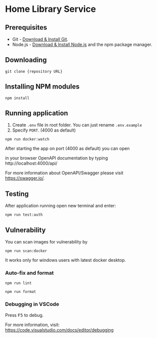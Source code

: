 # Home Library Service

## Prerequisites

- Git - [Download & Install Git](https://git-scm.com/downloads).
- Node.js - [Download & Install Node.js](https://nodejs.org/en/download/) and the npm package manager.

## Downloading

```
git clone {repository URL}
```

## Installing NPM modules

```
npm install
```
## Running application

1. Create `.env` file in root folder. You can just rename `.env.example`
2. Specify `PORT`. (4000 as default)

```
npm run docker:watch
```


After starting the app on port (4000 as default) you can open

in your browser OpenAPI documentation by typing http://localhost:4000/api/

For more information about OpenAPI/Swagger please visit https://swagger.io/.

## Testing

After application running open new terminal and enter:

```
npm run test:auth
```
## Vulnerability
You can scan images for vulnerability by
```
npm run scan:docker
```

It works only for windows users with latest docker desktop.

### Auto-fix and format

```
npm run lint
```

```
npm run format
```

### Debugging in VSCode

Press <kbd>F5</kbd> to debug.

For more information, visit: https://code.visualstudio.com/docs/editor/debugging
